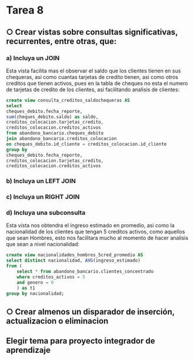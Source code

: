 # Tarea 8
## ○ Crear vistas sobre consultas significativas, recurrentes, entre otras, que:
### a) Incluya un JOIN

Esta vista facilita mas el observar el saldo que los clientes tienen en sus chequeras, asi como cuantas tarjetas de credito tienen, asi como otros creditos que tienen activos, pues en la tabla de cheques no esta el numero de tarjetas de credito de los clientes, asi facilitando analisis de clientes:

```sql
create view consulta_creditos_saldochequeras AS
select 
cheques_debito.fecha_reporte,
sum(cheques_debito.saldo) as saldo,
creditos_colocacion.tarjetas_credito,
creditos_colocacion.creditos_activos
from abandono_bancario.cheques_debito 
join abandono_bancario.creditos_colocacion
on cheques_debito.id_cliente = creditos_colocacion.id_cliente
group by
cheques_debito.fecha_reporte,
creditos_colocacion.tarjetas_credito,
creditos_colocacion.creditos_activos
```

### b) Incluya un LEFT JOIN

### c) Incluya un RIGHT JOIN

### d) Incluya una subconsulta

Esta vista nos obtendra el ingreso estimado en promedio, asi como la nacionalidad de los clientes que tengan 5 creditos activos, como aquellos que sean Hombres, esto nos facilitara mucho al momento de hacer analisis que sean a nivel nacionalidad:

```sql
create view nacionalidades_hombres_5cred_promedio AS
select distinct nacionalidad, AVG(ingreso_estimado)
from (
	select * from abandono_bancario.clientes_concentrado
	where creditos_activos = 5 
	and genero = 0
	) as t1
group by nacionalidad;
```

## ○ Crear almenos un disparador de inserción, actualizacion o eliminacion

## Elegir tema para proyecto integrador de aprendizaje